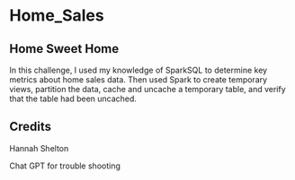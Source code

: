 # Home_Sales

## Home Sweet Home
In this challenge, I used my knowledge of SparkSQL to determine key metrics about home sales data. Then used Spark to create temporary views, partition the data, cache and uncache a temporary table, and verify that the table had been uncached.

## Credits
Hannah Shelton

Chat GPT for trouble shooting
